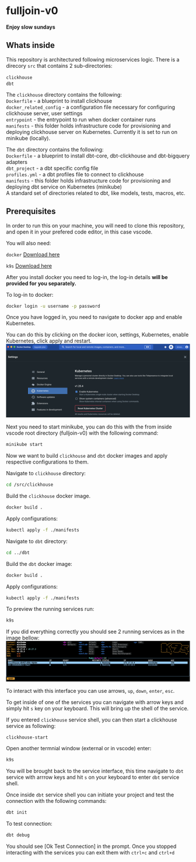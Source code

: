 # fulljoin-v0
**Enjoy slow sundays**

## **Whats inside**

This repository is architectured following microservices logic. There is a direcory `src` that contains 2 sub-directories:  

`clickhouse`  
`dbt` 

The `clickhouse` directory contains the following:  
`Dockerfile` - a blueprint to install clickhouse   
`docker_related_config` - a configuration file necessary for configuring clickhouse server, user settings     
`entrypoint` - the entrypoint to run when docker container runs  
`manifests` - this folder holds infrastructure code for provisioning and deploying clickhouse server on Kubernetes. Currently it is set to run on minikube (locally).

The `dbt` directory contains the following:  
`Dockerfile` - a blueprint to install dbt-core, dbt-clickhouse and dbt-bigquery adapters  
`dbt_project` - a dbt specific config file   
`profiles.yml` - a dbt profiles file to connect to clickhouse  
`manifests` - this folder holds infrastructure code for provisioning and deploying dbt service on Kubernetes (minikube)  
A standard set of directories related to dbt, like models, tests, macros, etc.

## **Prerequisites**

In order to run this on your machine, you will need to clone this repository, and open it in your prefered code editor, in this case vscode.

You will also need:

`docker` 
[Download here](https://www.docker.com/products/docker-desktop/)  

`k9s` [Download here](https://k9scli.io/topics/install/)

After you install docker you need to log-in, the log-in details **will be provided for you separately.**  

To log-in to docker:
```bash
docker login -u username -p password
```

Once you have logged in, you need to navigate to docker app and enable Kubernetes.

You can do this by clicking on the docker icon, settings, Kubernetes, enable Kubernetes, click apply and restart.
![image info](/utils/assets/Screenshot%202023-03-27%20at%2019.31.55.png)

Next you need to start minikube, you can do this with the from inside vscode root directory (fulljoin-v0) with the following command:

```bash
minikube start
```

Now we want to build `clickhouse` and `dbt` docker images and apply respective configurations to them.

Navigate to `clickhouse` directory:
 
```bash
cd /src/clickhouse
``` 

Build the `clickhouse` docker image.

```bash
docker build .
```

Apply configurations:
```bash
kubectl apply -f ./manifests
```

Navigate to `dbt` directory:
```bash
cd ../dbt
```

Build the `dbt` docker image:
```bash
docker build .
```

Apply configurations:
```bash
kubectl apply -f ./manifests
```

To preview the running services run:
```bash
k9s
```

If you did everything correctly you should see 2 running services as in the image bellow:
![image info](/utils/assets/Screenshot%202023-03-27%20at%2019.48.15.png)

To interact with this interface you can use arrows, `up`, `down`, `enter`, `esc`.

To get inside of one of the services you can navigate with arrow keys and simply hit `s` key on your keyboard. This will bring up the shell of the service.  

If you entered `clickhouse` service shell, you can then start a clickhouse service as following:

```bash
clickhouse-start
```
Open another termnial window (external or in vscode) enter:
```bash
k9s
```
You will be brought back to the service interface, this time navigate to `dbt` service with arrrow keys and hit `s` on your keyboard to enter `dbt` service shell.

Once inside `dbt` service shell you can initiate your project and test the connection with the following commands:
```bash
dbt init
```

To test connection:
```bash
dbt debug
```

You should see [Ok Test Connection] in the prompt.
Once you stopped interacting with the services you can exit them with `ctrl+c` and `ctrl+d`  
